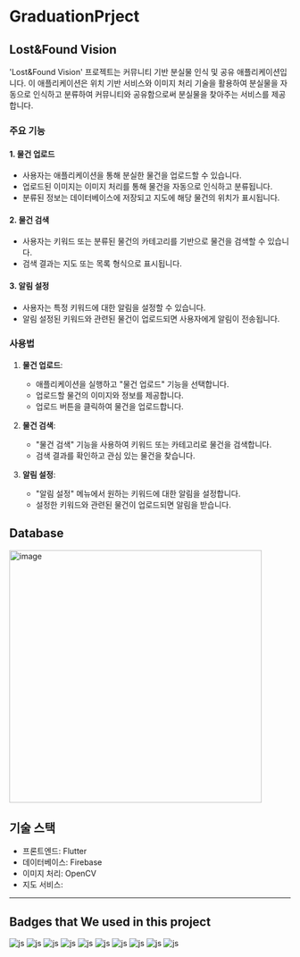 # GraduationPrject
## Lost&Found Vision

'Lost&Found Vision' 프로젝트는 커뮤니티 기반 분실물 인식 및 공유 애플리케이션입니다. 이 애플리케이션은 위치 기반 서비스와 이미지 처리 기술을 활용하여 분실물을 자동으로 인식하고 분류하여 커뮤니티와 공유함으로써 분실물을 찾아주는 서비스를 제공합니다.

### 주요 기능

#### 1. 물건 업로드

- 사용자는 애플리케이션을 통해 분실한 물건을 업로드할 수 있습니다.
- 업로드된 이미지는 이미지 처리를 통해 물건을 자동으로 인식하고 분류됩니다.
- 분류된 정보는 데이터베이스에 저장되고 지도에 해당 물건의 위치가 표시됩니다.

#### 2. 물건 검색

- 사용자는 키워드 또는 분류된 물건의 카테고리를 기반으로 물건을 검색할 수 있습니다.
- 검색 결과는 지도 또는 목록 형식으로 표시됩니다.

#### 3. 알림 설정

- 사용자는 특정 키워드에 대한 알림을 설정할 수 있습니다.
- 알림 설정된 키워드와 관련된 물건이 업로드되면 사용자에게 알림이 전송됩니다.

### 사용법

1. **물건 업로드**:
   - 애플리케이션을 실행하고 "물건 업로드" 기능을 선택합니다.
   - 업로드할 물건의 이미지와 정보를 제공합니다.
   - 업로드 버튼을 클릭하여 물건을 업로드합니다.

2. **물건 검색**:
   - "물건 검색" 기능을 사용하여 키워드 또는 카테고리로 물건을 검색합니다.
   - 검색 결과를 확인하고 관심 있는 물건을 찾습니다.

3. **알림 설정**:
   - "알림 설정" 메뉴에서 원하는 키워드에 대한 알림을 설정합니다.
   - 설정한 키워드와 관련된 물건이 업로드되면 알림을 받습니다.

## Database
<img width="452" alt="image" src="https://github.com/Chae0510/GraduationPrject/assets/85086390/515291bc-c425-4ff9-8ea4-5e361def8cd6">


## 기술 스택
- 프론트엔드: Flutter
- 데이터베이스: Firebase
- 이미지 처리: OpenCV
- 지도 서비스: 


----------------------------------------------------
## Badges that We used in this project

![js](https://img.shields.io/badge/Flutter-02569B?style=for-the-badge&logo=flutter&logoColor=white)
![js](https://img.shields.io/badge/Dart-0175C2?style=for-the-badge&logo=dart&logoColor=white)
![js](https://img.shields.io/badge/Firebase-039BE5?style=for-the-badge&logo=Firebase&logoColor=white)
![js](https://img.shields.io/badge/Powershell-2CA5E0?style=for-the-badge&logo=powershell&logoColor=white)
![js](https://img.shields.io/badge/GIT-E44C30?style=for-the-badge&logo=git&logoColor=white)
![js](https://img.shields.io/badge/Google_Cloud-4285F4?style=for-the-badge&logo=google-cloud&logoColor=white)
![js](https://img.shields.io/badge/Google-4285F4?logo=google&logoColor=fff&style=for-the-badge)
![js](https://img.shields.io/badge/Android-3DDC84?style=for-the-badge&logo=android&logoColor=white)
![js](https://img.shields.io/badge/iOS-000000?style=for-the-badge&logo=ios&logoColor=white)
![js](https://img.shields.io/badge/GitHub-100000?style=for-the-badge&logo=github&logoColor=white)


